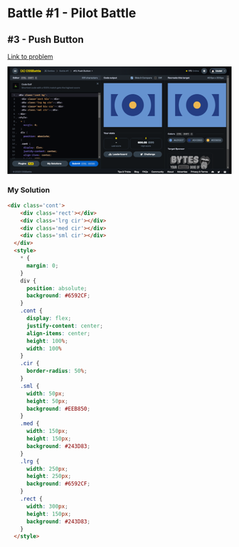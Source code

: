 # Battle #1 - Pilot Battle

## #3 - Push Button

[Link to problem](https://cssbattle.dev/play/3)

![Result](../../assets/003.push-button.png)

### My Solution

```html
<div class='cont'>
    <div class='rect'></div>
    <div class='lrg cir'></div>
    <div class='med cir'></div>
    <div class='sml cir'></div>
  </div>
  <style>
    * {
      margin: 0;
    }
    div {
      position: absolute;
      background: #6592CF;
    }
    .cont {
      display: flex;
      justify-content: center;
      align-items: center;
      height: 100%;
      width: 100%
    }
    .cir {
      border-radius: 50%;
    }
    .sml {
      width: 50px;
      height: 50px;
      background: #EEB850;
    }
    .med {
      width: 150px;
      height: 150px;
      background: #243D83;
    }
    .lrg {
      width: 250px;
      height: 250px;
      background: #6592CF;
    }
    .rect {
      width: 300px;
      height: 150px;
      background: #243D83;
    }
  </style>
```
